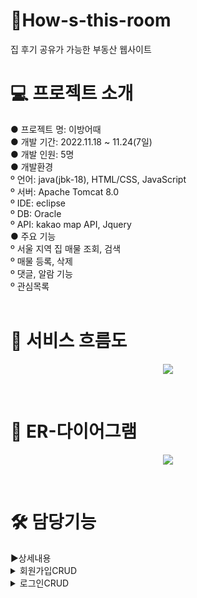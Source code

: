 
# 🏡How-s-this-room
집 후기 공유가 가능한 부동산 웹사이트
<br>
<div><h1>💻 프로젝트 소개</h1></div>
<div>
  ● 프로젝트 명: 이방어때<br>
  ● 개발 기간: 2022.11.18 ~ 11.24(7일)<br>
  ● 개발 인원: 5명 <br>
  ● 개발환경 <br>
  º 언어: java(jbk-18), HTML/CSS, JavaScript<br>
  º 서버: Apache Tomcat 8.0<br>
  º IDE: eclipse<br>
  º DB: Oracle<br>
  º API: kakao map API, Jquery<br>
  ● 주요 기능<br>
  º 서울 지역 집 매물 조회, 검색<br>
  º 매물 등록, 삭제<br>
  º 댓글, 알람 기능<br>
  º 관심목록 <br>
</div><br>

<div><h1>🔎 서비스 흐름도</h1></div>

<p align="center">
  <img  src="https://github.com/choimando/How-s-this-room/assets/118287774/027021d2-4fe7-46f3-83a7-58f3946e1dfc">
</p>
<br>

<div><h1>🔎 ER-다이어그램</h1></div>

<p align="center">
  <img  src="https://github.com/choimando/How-s-this-room/assets/118287774/962f312b-40e7-44ca-8da6-395b67307387">
</p>
<br>
<div><h1>🛠 담당기능</h1></div>
 ▶상세내용
 <br>
  <details>
  <summary>회원가입CRUD</summary>
  <p align="center">
  <img  src="https://github.com/choimando/How-s-this-room/assets/118287774/6905b9dc-985d-4e43-a67b-f9600decb049">
  </p>
   1. 아이디 중복 확인 <br>
   2. 비밀번호 재확인 <br>
   3. 빈칸 있을 시 해당 칸으로 이동 후 채워지면 가입 승인
  </details>
   <details>
  <summary>로그인CRUD</summary>
  <p align="center">
  <img  src="https://github.com/choimando/How-s-this-room/assets/118287774/37f667ef-7ed8-4192-bdd8-38eaa7f02e57">
  </p>
   1. 아이디, 비밀번호 확인 <br>
   2. 회원가입 선택 시 해당 페이지로 이동 <br>
  </details>



